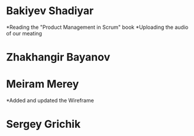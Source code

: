 # Bakiyev Shadiyar
*Reading the "Product Management in Scrum" book
*Uploading the audio of our meating

# Zhakhangir Bayanov

# Meiram Merey
*Added and updated the Wireframe

# Sergey Grichik 
